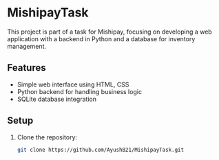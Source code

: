 # MishipayTask

This project is part of a task for Mishipay, focusing on developing a web application with a backend in Python and a database for inventory management.

## Features
- Simple web interface using HTML, CSS
- Python backend for handling business logic
- SQLite database integration

## Setup
1. Clone the repository:
   ```bash
   git clone https://github.com/AyushB21/MishipayTask.git
